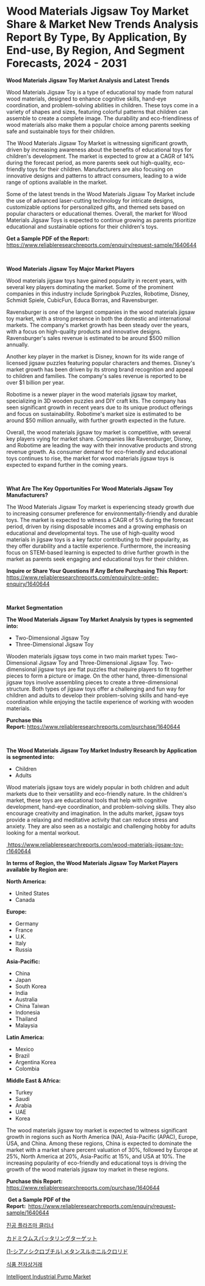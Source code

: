 <p><h1>Wood Materials Jigsaw Toy Market Share & Market New Trends Analysis Report By Type, By Application, By End-use, By Region, And Segment Forecasts, 2024 - 2031</h1></p><p><strong>Wood Materials Jigsaw Toy Market Analysis and Latest Trends</strong></p>
<p><p>Wood Materials Jigsaw Toy is a type of educational toy made from natural wood materials, designed to enhance cognitive skills, hand-eye coordination, and problem-solving abilities in children. These toys come in a variety of shapes and sizes, featuring colorful patterns that children can assemble to create a complete image. The durability and eco-friendliness of wood materials also make them a popular choice among parents seeking safe and sustainable toys for their children.</p><p>The Wood Materials Jigsaw Toy Market is witnessing significant growth, driven by increasing awareness about the benefits of educational toys for children's development. The market is expected to grow at a CAGR of 14% during the forecast period, as more parents seek out high-quality, eco-friendly toys for their children. Manufacturers are also focusing on innovative designs and patterns to attract consumers, leading to a wide range of options available in the market.</p><p>Some of the latest trends in the Wood Materials Jigsaw Toy Market include the use of advanced laser-cutting technology for intricate designs, customizable options for personalized gifts, and themed sets based on popular characters or educational themes. Overall, the market for Wood Materials Jigsaw Toys is expected to continue growing as parents prioritize educational and sustainable options for their children's toys.</p></p>
<p><strong>Get a Sample PDF of the Report:&nbsp;</strong> <a href="https://www.reliableresearchreports.com/enquiry/request-sample/1640644">https://www.reliableresearchreports.com/enquiry/request-sample/1640644</a></p>
<p>&nbsp;</p>
<p><strong>Wood Materials Jigsaw Toy Major Market Players</strong></p>
<p><p>Wood materials jigsaw toys have gained popularity in recent years, with several key players dominating the market. Some of the prominent companies in this industry include Springbok Puzzles, Robotime, Disney, Schmidt Spiele, CubicFun, Educa Borras, and Ravensburger.</p><p>Ravensburger is one of the largest companies in the wood materials jigsaw toy market, with a strong presence in both the domestic and international markets. The company's market growth has been steady over the years, with a focus on high-quality products and innovative designs. Ravensburger's sales revenue is estimated to be around $500 million annually.</p><p>Another key player in the market is Disney, known for its wide range of licensed jigsaw puzzles featuring popular characters and themes. Disney's market growth has been driven by its strong brand recognition and appeal to children and families. The company's sales revenue is reported to be over $1 billion per year.</p><p>Robotime is a newer player in the wood materials jigsaw toy market, specializing in 3D wooden puzzles and DIY craft kits. The company has seen significant growth in recent years due to its unique product offerings and focus on sustainability. Robotime's market size is estimated to be around $50 million annually, with further growth expected in the future.</p><p>Overall, the wood materials jigsaw toy market is competitive, with several key players vying for market share. Companies like Ravensburger, Disney, and Robotime are leading the way with their innovative products and strong revenue growth. As consumer demand for eco-friendly and educational toys continues to rise, the market for wood materials jigsaw toys is expected to expand further in the coming years.</p></p>
<p>&nbsp;</p>
<p><strong>What Are The Key Opportunities For Wood Materials Jigsaw Toy Manufacturers?</strong></p>
<p><p>The Wood Materials Jigsaw Toy market is experiencing steady growth due to increasing consumer preference for environmentally-friendly and durable toys. The market is expected to witness a CAGR of 5% during the forecast period, driven by rising disposable incomes and a growing emphasis on educational and developmental toys. The use of high-quality wood materials in jigsaw toys is a key factor contributing to their popularity, as they offer durability and a tactile experience. Furthermore, the increasing focus on STEM-based learning is expected to drive further growth in the market as parents seek engaging and educational toys for their children.</p></p>
<p><strong>Inquire or Share Your Questions If Any Before Purchasing This Report:</strong> <a href="https://www.reliableresearchreports.com/enquiry/pre-order-enquiry/1640644">https://www.reliableresearchreports.com/enquiry/pre-order-enquiry/1640644</a></p>
<p>&nbsp;</p>
<p><strong>Market Segmentation</strong></p>
<p><strong>The Wood Materials Jigsaw Toy Market Analysis by types is segmented into:</strong></p>
<p><ul><li>Two-Dimensional Jigsaw Toy</li><li>Three-Dimensional Jigsaw Toy</li></ul></p>
<p><p>Wooden materials jigsaw toys come in two main market types: Two-Dimensional Jigsaw Toy and Three-Dimensional Jigsaw Toy. Two-dimensional jigsaw toys are flat puzzles that require players to fit together pieces to form a picture or image. On the other hand, three-dimensional jigsaw toys involve assembling pieces to create a three-dimensional structure. Both types of jigsaw toys offer a challenging and fun way for children and adults to develop their problem-solving skills and hand-eye coordination while enjoying the tactile experience of working with wooden materials.</p></p>
<p><strong>Purchase this Report:&nbsp;</strong><a href="https://www.reliableresearchreports.com/purchase/1640644">https://www.reliableresearchreports.com/purchase/1640644</a></p>
<p>&nbsp;</p>
<p><strong>The Wood Materials Jigsaw Toy Market Industry Research by Application is segmented into:</strong></p>
<p><ul><li>Children</li><li>Adults</li></ul></p>
<p><p>Wood materials jigsaw toys are widely popular in both children and adult markets due to their versatility and eco-friendly nature. In the children's market, these toys are educational tools that help with cognitive development, hand-eye coordination, and problem-solving skills. They also encourage creativity and imagination. In the adults market, jigsaw toys provide a relaxing and meditative activity that can reduce stress and anxiety. They are also seen as a nostalgic and challenging hobby for adults looking for a mental workout.</p></p>
<p><a href="https://www.reliableresearchreports.com/wood-materials-jigsaw-toy-r1640644">&nbsp;https://www.reliableresearchreports.com/wood-materials-jigsaw-toy-r1640644</a></p>
<p><strong>In terms of Region, the Wood Materials Jigsaw Toy Market Players available by Region are:</strong></p>
<p>
    <p> <strong> North America: </strong>
        <ul>
            <li>United States</li>
            <li>Canada</li>
        </ul>
        </p> 
    <p> <strong> Europe: </strong>
        <ul>
            <li>Germany</li>
            <li>France</li>
            <li>U.K.</li>
            <li>Italy</li>
            <li>Russia</li>
        </ul>
        </p> 
    <p> <strong> Asia-Pacific: </strong>
        <ul>
            <li>China</li>
            <li>Japan</li>
            <li>South Korea</li>
            <li>India</li>
            <li>Australia</li>
            <li>China Taiwan</li>
            <li>Indonesia</li>
            <li>Thailand</li>
            <li>Malaysia</li>
        </ul>
        </p> 
    <p> <strong> Latin America: </strong>
        <ul>
            <li>Mexico</li>
            <li>Brazil</li>
            <li>Argentina Korea</li>
            <li>Colombia</li>
        </ul>
        </p> 
    <p> <strong> Middle East & Africa: </strong>
        <ul>
            <li>Turkey</li>
            <li>Saudi</li>
            <li>Arabia</li>
            <li>UAE</li>
            <li>Korea</li>
        </ul>
    </p>
    </p>
<p><p>The wood materials jigsaw toy market is expected to witness significant growth in regions such as North America (NA), Asia-Pacific (APAC), Europe, USA, and China. Among these regions, China is expected to dominate the market with a market share percent valuation of 30%, followed by Europe at 25%, North America at 20%, Asia-Pacific at 15%, and USA at 10%. The increasing popularity of eco-friendly and educational toys is driving the growth of the wood materials jigsaw toy market in these regions.</p></p>
<p><strong>Purchase this Report: </strong><a href="https://www.reliableresearchreports.com/purchase/1640644">https://www.reliableresearchreports.com/purchase/1640644</a></p>
<p>&nbsp;<strong>Get a Sample PDF of the Report:&nbsp;&nbsp;</strong><a href="https://www.reliableresearchreports.com/enquiry/request-sample/1640644">https://www.reliableresearchreports.com/enquiry/request-sample/1640644</a></p>
<p><strong></strong></p>
<p><p><a href="https://medium.com/@roula.ayoub-saad/%EC%A7%84%EA%B3%B5-%ED%94%8C%EB%9D%BC%EC%A6%88%EB%A7%88-%EC%B2%AD%EC%86%8C%EA%B8%B0-%EC%8B%9C%EC%9E%A5-%EC%9C%A0%ED%98%95-%EC%9D%91%EC%9A%A9-%EB%B0%8F-%EC%A7%80%EB%A6%AC%EC%97%90-%EB%94%B0%EB%A5%B8-%ED%8F%AC%EA%B4%84%EC%A0%81%EC%9D%B8-%ED%8F%89%EA%B0%80-ada1c3e066d6">진공 플라즈마 클리너</a></p><p><a href="https://github.com/EmoryYundt1935/Market-Research-Report-List-1/blob/main/171873093685.md">カドミウムスパッタリングターゲット</a></p><p><a href="https://github.com/mcbeesbxa270/Market-Research-Report-List-2/blob/main/259112093684.md">(1-シアノシクロブチル) メタンスルホニルクロリド</a></p><p><a href="https://github.com/MayeKuhic00/Market-Research-Report-List-1/blob/main/668877282795.md">식품 전자상거래</a></p><p><a href="https://github.com/angeliabkratze/Market-Research-Report-List-1/blob/main/intelligent-industrial-pump-market.md">Intelligent Industrial Pump Market</a></p></p>